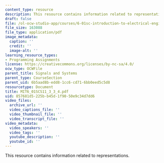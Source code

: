 ```yaml
---
content_type: resource
description: This resource contains information related to representations.
draft: false
file: /ol-ocw-studio-app/courses/6-01sc-introduction-to-electrical-engineering-and-computer-science-i-spring-2011/857681d5225bb45d1f9050e9c34d7dd6_MIT6_01SCS11_3_3_4.pdf
file_size: 163088
file_type: application/pdf
image_metadata:
  caption: ''
  credit: ''
  image-alt: ''
learning_resource_types:
- Programming Assignments
license: https://creativecommons.org/licenses/by-nc-sa/4.0/
ocw_type: OCWFile
parent_title: Signals and Systems
parent_type: CourseSection
parent_uid: 6b5aad8b-edd8-1cc6-cd71-6bb0eed5c5d8
resourcetype: Document
title: MIT6_01SCS11_3_3_4.pdf
uid: 857681d5-225b-b45d-1f90-50e9c34d7dd6
video_files:
  archive_url: ''
  video_captions_file: ''
  video_thumbnail_file: ''
  video_transcript_file: ''
video_metadata:
  video_speakers: ''
  video_tags: ''
  youtube_description: ''
  youtube_id: ''
---
```

This resource contains information related to representations.